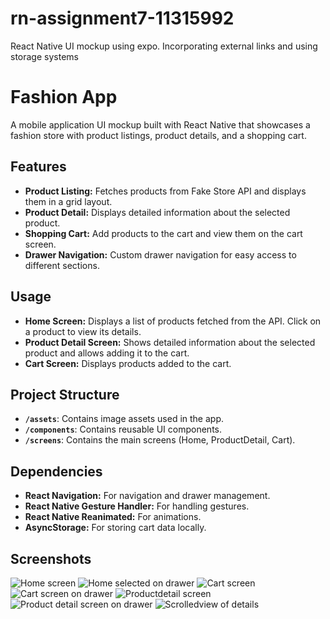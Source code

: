 # rn-assignment7-11315992

React Native UI mockup using expo. Incorporating external links and using storage systems

# Fashion App

A mobile application UI mockup built with React Native that showcases a fashion store with product listings, product details, and a shopping cart.

## Features

- **Product Listing:** Fetches products from Fake Store API and displays them in a grid layout.
- **Product Detail:** Displays detailed information about the selected product.
- **Shopping Cart:** Add products to the cart and view them on the cart screen.
- **Drawer Navigation:** Custom drawer navigation for easy access to different sections.

## Usage

- **Home Screen:** Displays a list of products fetched from the API. Click on a product to view its details.
- **Product Detail Screen:** Shows detailed information about the selected product and allows adding it to the cart.
- **Cart Screen:** Displays products added to the cart.

## Project Structure

- **`/assets`**: Contains image assets used in the app.
- **`/components`**: Contains reusable UI components.
- **`/screens`**: Contains the main screens (Home, ProductDetail, Cart).

## Dependencies

- **React Navigation:** For navigation and drawer management.
- **React Native Gesture Handler:** For handling gestures.
- **React Native Reanimated:** For animations.
- **AsyncStorage:** For storing cart data locally.

## Screenshots

![Home screen](Screenshot_1720566873.png) ![Home selected on drawer](Screenshot_1720566880.png) ![Cart screen](Screenshot_1720566884.png) ![Cart screen on drawer](Screenshot_1720566887.png) ![Productdetail screen](Screenshot_1720566891.png) ![Product detail screen on drawer](Screenshot_1720566895.png) ![Scrolledview of details](Screenshot_1720566900.png)
